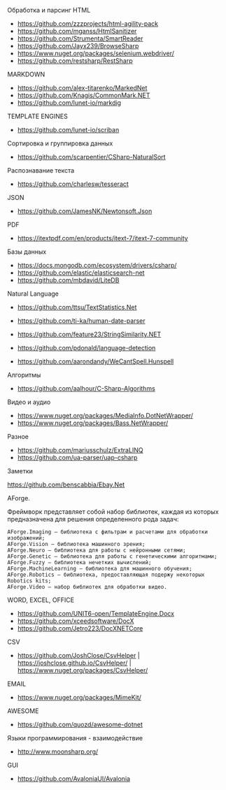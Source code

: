 Обработка и парсинг HTML

* https://github.com/zzzprojects/html-agility-pack
* https://github.com/mganss/HtmlSanitizer
* https://github.com/Strumenta/SmartReader
* https://github.com/Jayx239/BrowseSharp
* https://www.nuget.org/packages/selenium.webdriver/
* https://github.com/restsharp/RestSharp

MARKDOWN

* https://github.com/alex-titarenko/MarkedNet
* https://github.com/Knagis/CommonMark.NET
* https://github.com/lunet-io/markdig

TEMPLATE ENGINES

* https://github.com/lunet-io/scriban

Сортировка и группировка данных

* https://github.com/scarpentier/CSharp-NaturalSort

Распознавание текста

* https://github.com/charlesw/tesseract

JSON

* https://github.com/JamesNK/Newtonsoft.Json

PDF

* https://itextpdf.com/en/products/itext-7/itext-7-community

Базы данных

* https://docs.mongodb.com/ecosystem/drivers/csharp/
* https://github.com/elastic/elasticsearch-net
* https://github.com/mbdavid/LiteDB


Natural Language

* https://github.com/ttsu/TextStatistics.Net
* https://github.com/ti-ka/human-date-parser
* https://github.com/feature23/StringSimilarity.NET

* https://github.com/pdonald/language-detection
* https://github.com/aarondandy/WeCantSpell.Hunspell

Алгоритмы

* https://github.com/aalhour/C-Sharp-Algorithms


Видео и аудио

* https://www.nuget.org/packages/MediaInfo.DotNetWrapper/
* https://www.nuget.org/packages/Bass.NetWrapper/


Разное

* https://github.com/mariusschulz/ExtraLINQ
* https://github.com/ua-parser/uap-csharp

Заметки

https://github.com/benscabbia/Ebay.Net

AForge.

Фреймворк представляет собой набор библиотек, каждая из которых предназначена для решения определенного рода задач:

    AForge.Imaging – библиотека с фильтрам и расчетами для обработки изображений;
    AForge.Vision – библиотека машинного зрения;
    AForge.Neuro – библиотека для работы с нейронными сетями;
    AForge.Genetic – библиотека для работы с генетическими алгоритмами;
    AForge.Fuzzy – библиотека нечетких вычислений;
    AForge.MachineLearning – библиотека для машинного обучения;
    AForge.Robotics – библиотека, предоставляющая подержу некоторых Robotics kits;
    AForge.Video – набор библиотек для обработки видео.

WORD, EXCEL, OFFICE

* https://github.com/UNIT6-open/TemplateEngine.Docx
* https://github.com/xceedsoftware/DocX
* https://github.com/Jetro223/DocXNETCore

CSV

* https://github.com/JoshClose/CsvHelper | https://joshclose.github.io/CsvHelper/ | https://www.nuget.org/packages/CsvHelper/

EMAIL

* https://www.nuget.org/packages/MimeKit/


AWESOME

* https://github.com/quozd/awesome-dotnet

Языки программирования - взаимодействие

* http://www.moonsharp.org/

GUI

* https://github.com/AvaloniaUI/Avalonia
